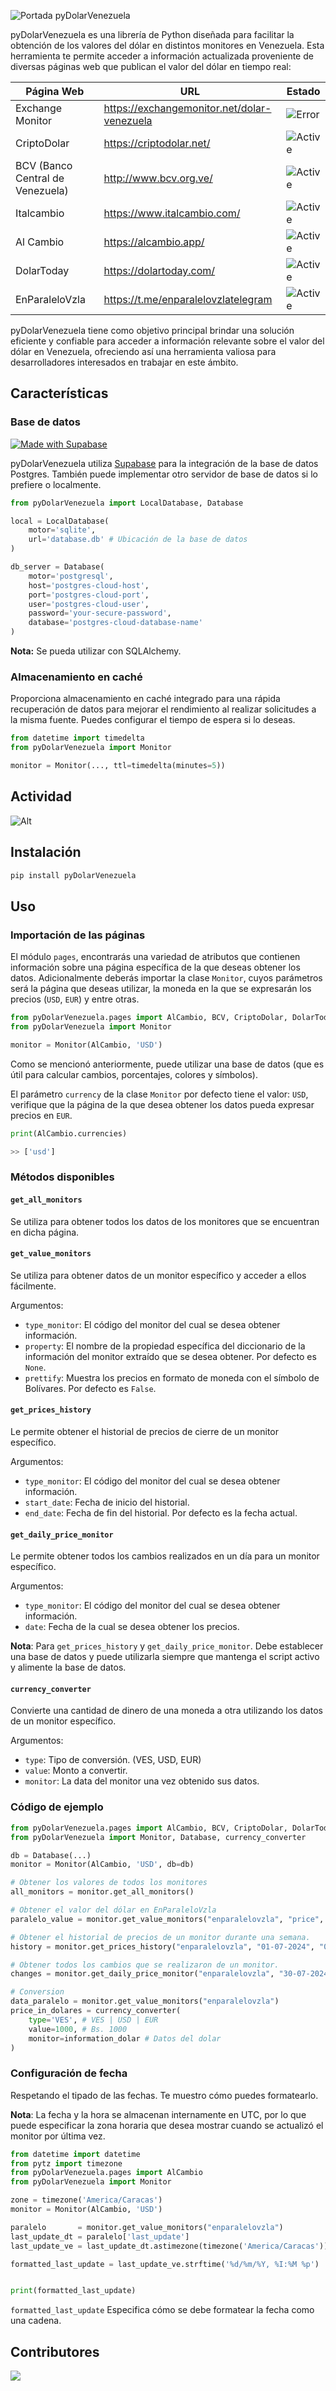 ![Portada pyDolarVenezuela](https://github.com/fcoagz/pydolarvenezuela/blob/main/static/pyDolarVenezuela.jpg?raw=true)

pyDolarVenezuela es una librería de Python diseñada para facilitar la obtención de los valores del dólar en distintos monitores en Venezuela. Esta herramienta te permite acceder a información actualizada proveniente de diversas páginas web que publican el valor del dólar en tiempo real:

| Página Web | URL | Estado
|------------|-------------|-------------|
| Exchange Monitor | https://exchangemonitor.net/dolar-venezuela | ![Error](https://img.shields.io/badge/Error-red) |
| CriptoDolar | https://criptodolar.net/ | ![Active](https://img.shields.io/badge/Activo-brightgreen) |
| BCV (Banco Central de Venezuela) | http://www.bcv.org.ve/ | ![Active](https://img.shields.io/badge/Activo-brightgreen) |
| Italcambio | https://www.italcambio.com/ | ![Active](https://img.shields.io/badge/Activo-brightgreen) |
| Al Cambio | https://alcambio.app/ | ![Active](https://img.shields.io/badge/Activo-brightgreen) |
| DolarToday | https://dolartoday.com/ | ![Active](https://img.shields.io/badge/Activo-brightgreen) |
| EnParaleloVzla | https://t.me/enparalelovzlatelegram | ![Active](https://img.shields.io/badge/Activo-brightgreen) |

pyDolarVenezuela tiene como objetivo principal brindar una solución eficiente y confiable para acceder a información relevante sobre el valor del dólar en Venezuela, ofreciendo así una herramienta valiosa para desarrolladores interesados en trabajar en este ámbito.

## Características

### Base de datos

[![Made with Supabase](https://supabase.com/badge-made-with-supabase-dark.svg)](https://supabase.com)

pyDolarVenezuela utiliza [Supabase](https://supabase.com) para la integración de la base de datos Postgres. También puede implementar otro servidor de base de datos si lo prefiere o localmente.

```python
from pyDolarVenezuela import LocalDatabase, Database

local = LocalDatabase(
    motor='sqlite',
    url='database.db' # Ubicación de la base de datos
)

db_server = Database(
    motor='postgresql',
    host='postgres-cloud-host',
    port='postgres-cloud-port',
    user='postgres-cloud-user',
    password='your-secure-password',
    database='postgres-cloud-database-name'
)
```

**Nota:** Se pueda utilizar con SQLAlchemy.

### Almacenamiento en caché

Proporciona almacenamiento en caché integrado para una rápida recuperación de datos para mejorar el rendimiento al realizar solicitudes a la misma fuente. Puedes configurar el tiempo de espera si lo deseas.

```python
from datetime import timedelta
from pyDolarVenezuela import Monitor

monitor = Monitor(..., ttl=timedelta(minutes=5))
```

## Actividad

![Alt](https://repobeats.axiom.co/api/embed/4ee3c595fcdb3081e280a1e8f4f81af9767a37f7.svg "Repobeats analytics image")

## Instalación

``` sh
pip install pyDolarVenezuela
```

## Uso

### Importación de las páginas

El módulo `pages`, encontrarás una variedad de atributos que contienen información sobre una página específica de la que deseas obtener los datos. Adicionalmente deberás importar la clase `Monitor`, cuyos parámetros será la página que deseas utilizar, la moneda en la que se expresarán los precios (`USD`, `EUR`) y entre otras.

```python
from pyDolarVenezuela.pages import AlCambio, BCV, CriptoDolar, DolarToday, ExchangeMonitor, EnParaleloVzla, Italcambio
from pyDolarVenezuela import Monitor

monitor = Monitor(AlCambio, 'USD')
```

Como se mencionó anteriormente, puede utilizar una base de datos (que es útil para calcular cambios, porcentajes, colores y símbolos).

El parámetro `currency` de la clase `Monitor` por defecto tiene el valor: `USD`, verifique que la página de la que desea obtener los datos pueda expresar precios en `EUR`.

```python
print(AlCambio.currencies)

>> ['usd']
```

### Métodos disponibles

#### `get_all_monitors`

Se utiliza para obtener todos los datos de los monitores que se encuentran en dicha página.

#### `get_value_monitors`

Se utiliza para obtener datos de un monitor específico y acceder a ellos fácilmente.

Argumentos:

- `type_monitor`: El código del monitor del cual se desea obtener información.
- `property`: El nombre de la propiedad específica del diccionario de la información del monitor extraído que se desea obtener. Por defecto es `None`.
- `prettify`: Muestra los precios en formato de moneda con el símbolo de Bolívares. Por defecto es `False`.

#### `get_prices_history`

Le permite obtener el historial de precios de cierre de un monitor específico.

Argumentos:

- `type_monitor`: El código del monitor del cual se desea obtener información.
- `start_date`: Fecha de inicio del historial.
- `end_date`: Fecha de fin del historial. Por defecto es la fecha actual.

#### `get_daily_price_monitor`

Le permite obtener todos los cambios realizados en un día para un monitor específico.

Argumentos:

- `type_monitor`: El código del monitor del cual se desea obtener información.
- `date`: Fecha de la cual se desea obtener los precios.

**Nota**: Para `get_prices_history` y `get_daily_price_monitor`. Debe establecer una base de datos y puede utilizarla siempre que mantenga el script activo y alimente la base de datos.

#### `currency_converter`

Convierte una cantidad de dinero de una moneda a otra utilizando los datos de un monitor específico.

Argumentos:

- `type`: Tipo de conversión. (VES, USD, EUR)
- `value`: Monto a convertir.
- `monitor`: La data del monitor una vez obtenido sus datos.

### Código de ejemplo

```python
from pyDolarVenezuela.pages import AlCambio, BCV, CriptoDolar, DolarToday, ExchangeMonitor, EnParaleloVzla, Italcambio
from pyDolarVenezuela import Monitor, Database, currency_converter

db = Database(...)
monitor = Monitor(AlCambio, 'USD', db=db)

# Obtener los valores de todos los monitores
all_monitors = monitor.get_all_monitors()

# Obtener el valor del dólar en EnParaleloVzla
paralelo_value = monitor.get_value_monitors("enparalelovzla", "price", prettify=True)

# Obtener el historial de precios de un monitor durante una semana.
history = monitor.get_prices_history("enparalelovzla", "01-07-2024", "05-07-2024")

# Obtener todos los cambios que se realizaron de un monitor.
changes = monitor.get_daily_price_monitor("enparalelovzla", "30-07-2024")

# Conversion
data_paralelo = monitor.get_value_monitors("enparalelovzla")
price_in_dolares = currency_converter(
    type='VES', # VES | USD | EUR
    value=1000, # Bs. 1000
    monitor=information_dolar # Datos del dolar
)
```

### Configuración de fecha

Respetando el tipado de las fechas. Te muestro cómo puedes formatearlo.

**Nota**: La fecha y la hora se almacenan internamente en UTC, por lo que puede especificar la zona horaria que desea mostrar cuando se actualizó el monitor por última vez.

```python
from datetime import datetime
from pytz import timezone
from pyDolarVenezuela.pages import AlCambio
from pyDolarVenezuela import Monitor

zone = timezone('America/Caracas')
monitor = Monitor(AlCambio, 'USD')

paralelo       = monitor.get_value_monitors("enparalelovzla")
last_update_dt = paralelo['last_update']
last_update_ve = last_update_dt.astimezone(timezone('America/Caracas'))

formatted_last_update = last_update_ve.strftime('%d/%m/%Y, %I:%M %p')


print(formatted_last_update)
```
`formatted_last_update` Especifica cómo se debe formatear la fecha como una cadena.

## Contributores

<a href="https://github.com/fcoagz/pydolarvenezuela/graphs/contributors">
  <img src="https://contrib.rocks/image?repo=fcoagz/pydolarvenezuela"/>
</a>